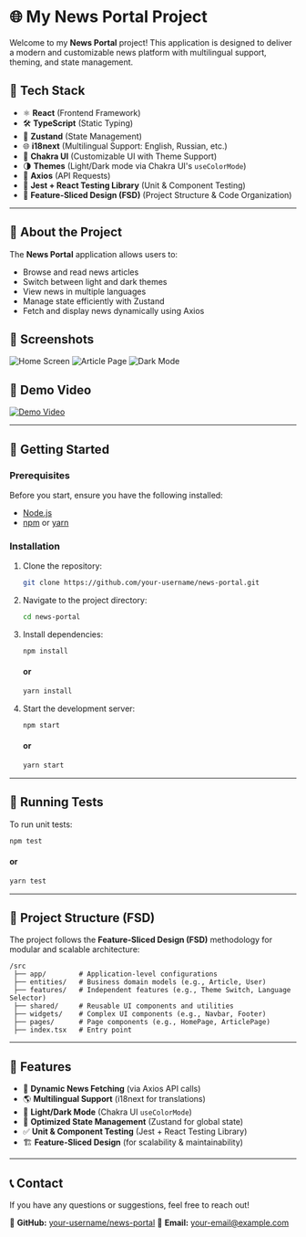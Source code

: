 # 🌐 My News Portal Project

Welcome to my **News Portal** project! This application is designed to deliver a modern and customizable news platform with multilingual support, theming, and state management.

## 🚀 Tech Stack

- ⚛️ **React** (Frontend Framework)
- 🛠️ **TypeScript** (Static Typing)
- 🔄 **Zustand** (State Management)
- 🌐 **i18next** (Multilingual Support: English, Russian, etc.)
- 🎨 **Chakra UI** (Customizable UI with Theme Support)
- 🌗 **Themes** (Light/Dark mode via Chakra UI's `useColorMode`)
- 📡 **Axios** (API Requests)
- 🧪 **Jest + React Testing Library** (Unit & Component Testing)
- 📂 **Feature-Sliced Design (FSD)** (Project Structure & Code Organization)

---

## 📖 About the Project

The **News Portal** application allows users to:

- Browse and read news articles
- Switch between light and dark themes
- View news in multiple languages
- Manage state efficiently with Zustand
- Fetch and display news dynamically using Axios

## 📸 Screenshots

![Home Screen](assets/home_screen.png)
![Article Page](assets/article_page.png)
![Dark Mode](assets/dark_mode.png)

## 🎥 Demo Video

[![Demo Video](http://img.youtube.com/vi/abcd1234/0.jpg)](http://www.youtube.com/watch?v=abcd1234)

---

## 🚀 Getting Started

### Prerequisites

Before you start, ensure you have the following installed:

- [Node.js](https://nodejs.org/)
- [npm](https://www.npmjs.com/) or [yarn](https://yarnpkg.com/)

### Installation

1. Clone the repository:

   ```bash
   git clone https://github.com/your-username/news-portal.git
   ```

2. Navigate to the project directory:

   ```bash
   cd news-portal
   ```

3. Install dependencies:

   ```bash
   npm install
   ```

   #### or

   ```bash
   yarn install
   ```

4. Start the development server:

   ```bash
   npm start
   ```

   #### or

   ```bash
   yarn start
   ```

---

## 🧪 Running Tests

To run unit tests:

```bash
npm test
```

#### or

```bash
yarn test
```

---

## 📂 Project Structure (FSD)

The project follows the **Feature-Sliced Design (FSD)** methodology for modular and scalable architecture:

```
/src
 ├── app/        # Application-level configurations
 ├── entities/   # Business domain models (e.g., Article, User)
 ├── features/   # Independent features (e.g., Theme Switch, Language Selector)
 ├── shared/     # Reusable UI components and utilities
 ├── widgets/    # Complex UI components (e.g., Navbar, Footer)
 ├── pages/      # Page components (e.g., HomePage, ArticlePage)
 ├── index.tsx   # Entry point
```

---

## 📌 Features

- 📰 **Dynamic News Fetching** (via Axios API calls)
- 🌎 **Multilingual Support** (i18next for translations)
- 🎨 **Light/Dark Mode** (Chakra UI `useColorMode`)
- 🚀 **Optimized State Management** (Zustand for global state)
- ✅ **Unit & Component Testing** (Jest + React Testing Library)
- 🏗 **Feature-Sliced Design** (for scalability & maintainability)

---

## 📞 Contact

If you have any questions or suggestions, feel free to reach out!

🔗 **GitHub:** [your-username/news-portal](https://github.com/your-username/news-portal)
📧 **Email:** your-email@example.com
